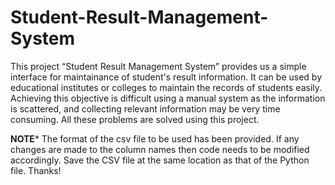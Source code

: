 # Student-Result-Management-System
This project “Student Result Management System” provides us a simple interface for maintainance of student's result information.
It can be used by educational institutes or colleges to maintain the records of students easily. 
Achieving this objective is difficult using a manual system as the information is scattered, and collecting relevant information may be very time consuming. 
All these problems are solved using this project.

**NOTE***
The format of the csv file to be used has been provided.
If any changes are made to the column names then code needs to be modified accordingly.
Save the CSV file at the same location as that of the Python file.
Thanks!
